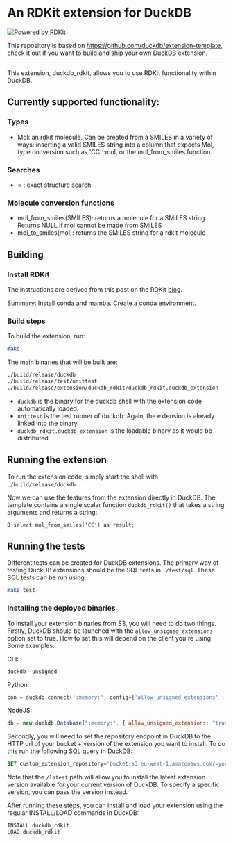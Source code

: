 # An RDKit extension for DuckDB

[![Powered by RDKit](https://img.shields.io/badge/Powered%20by-RDKit-3838ff.svg?logo=data:image/png;base64,iVBORw0KGgoAAAANSUhEUgAAABAAAAAQBAMAAADt3eJSAAAABGdBTUEAALGPC/xhBQAAACBjSFJNAAB6JgAAgIQAAPoAAACA6AAAdTAAAOpgAAA6mAAAF3CculE8AAAAFVBMVEXc3NwUFP8UPP9kZP+MjP+0tP////9ZXZotAAAAAXRSTlMAQObYZgAAAAFiS0dEBmFmuH0AAAAHdElNRQfmAwsPGi+MyC9RAAAAQElEQVQI12NgQABGQUEBMENISUkRLKBsbGwEEhIyBgJFsICLC0iIUdnExcUZwnANQWfApKCK4doRBsKtQFgKAQC5Ww1JEHSEkAAAACV0RVh0ZGF0ZTpjcmVhdGUAMjAyMi0wMy0xMVQxNToyNjo0NyswMDowMDzr2J4AAAAldEVYdGRhdGU6bW9kaWZ5ADIwMjItMDMtMTFUMTU6MjY6NDcrMDA6MDBNtmAiAAAAAElFTkSuQmCC)](https://www.rdkit.org/)

This repository is based on https://github.com/duckdb/extension-template, check it out if you want to build and ship your own DuckDB extension.

---

This extension, duckdb_rdkit, allows you to use RDKit functionality within DuckDB.

## Currently supported functionality:

### Types

- Mol: an rdkit molecule. Can be created from a SMILES in a variety of ways: inserting a valid SMILES
  string into a column that expects Mol, type conversion such as 'CC'::mol, or the mol_from_smiles function.

### Searches

- = : exact structure search

### Molecule conversion functions

- mol_from_smiles(SMILES): returns a molecule for a SMILES string. Returns NULL if mol cannot be made from SMILES
- mol_to_smiles(mol): returns the SMILES string for a rdkit molecule

## Building

### Install RDKit

The instructions are derived from this post on the RDKit [blog].

Summary: Install conda and mamba. Create a conda environment.

[blog]: https://greglandrum.github.io/rdkit-blog/posts/2021-07-24-setting-up-a-cxx-dev-env.html

### Build steps

To build the extension, run:

```sh
make
```

The main binaries that will be built are:

```sh
./build/release/duckdb
./build/release/test/unittest
./build/release/extension/duckdb_rdkit/duckdb_rdkit.duckdb_extension
```

- `duckdb` is the binary for the duckdb shell with the extension code automatically loaded.
- `unittest` is the test runner of duckdb. Again, the extension is already linked into the binary.
- `duckdb_rdkit.duckdb_extension` is the loadable binary as it would be distributed.

## Running the extension

To run the extension code, simply start the shell with `./build/release/duckdb`.

Now we can use the features from the extension directly in DuckDB. The template contains a single scalar function `duckdb_rdkit()` that takes a string arguments and returns a string:

```
D select mol_from_smiles('CC') as result;
```

## Running the tests

Different tests can be created for DuckDB extensions. The primary way of testing DuckDB extensions should be the SQL tests in `./test/sql`. These SQL tests can be run using:

```sh
make test
```

### Installing the deployed binaries

To install your extension binaries from S3, you will need to do two things. Firstly, DuckDB should be launched with the
`allow_unsigned_extensions` option set to true. How to set this will depend on the client you're using. Some examples:

CLI:

```shell
duckdb -unsigned
```

Python:

```python
con = duckdb.connect(':memory:', config={'allow_unsigned_extensions' : 'true'})
```

NodeJS:

```js
db = new duckdb.Database(":memory:", { allow_unsigned_extensions: "true" });
```

Secondly, you will need to set the repository endpoint in DuckDB to the HTTP url of your bucket + version of the extension
you want to install. To do this run the following SQL query in DuckDB:

```sql
SET custom_extension_repository='bucket.s3.eu-west-1.amazonaws.com/<your_extension_name>/latest';
```

Note that the `/latest` path will allow you to install the latest extension version available for your current version of
DuckDB. To specify a specific version, you can pass the version instead.

After running these steps, you can install and load your extension using the regular INSTALL/LOAD commands in DuckDB:

```sql
INSTALL duckdb_rdkit
LOAD duckdb_rdkit
```
